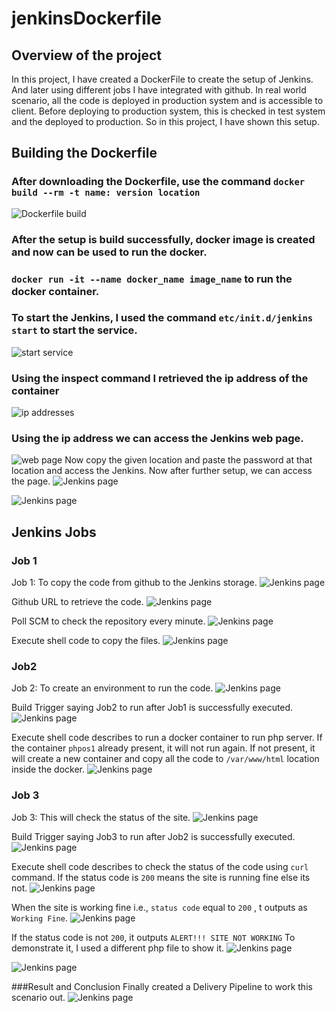 # jenkinsDockerfile
## Overview of the project
In this project, I have created a DockerFile to create the setup of Jenkins. And later using different jobs I have integrated with github. In real world scenario, all the code is deployed in production system and is accessible to client. Before deploying to production system, this is checked in test system and the deployed to production.
So in this project, I have shown this setup.
## Building the Dockerfile
### After downloading the Dockerfile, use the command `docker build --rm -t name: version location`
![Dockerfile build](https://github.com/amalk-money/jenkinsDockerfile/blob/master/IMG/jen1.png)
### After the setup is build successfully, docker image is created and now can be used to run the docker.
### `docker run -it --name docker_name image_name` to run the docker container.
### To start the Jenkins, I used the command `etc/init.d/jenkins start` to start the service.
![start service](https://github.com/amalk-money/jenkinsDockerfile/blob/master/IMG/jen2.png)
### Using the inspect command I retrieved the ip address of the container
![ip addresses](https://github.com/amalk-money/jenkinsDockerfile/blob/master/IMG/jen3.png)
### Using the ip address we can access the Jenkins web page.
![web page](https://github.com/amalk-money/jenkinsDockerfile/blob/master/IMG/jen4.png)
Now copy the given location and paste the password at that location and access the Jenkins.
Now after further setup, we can access the page.
![Jenkins page](https://github.com/amalk-money/jenkinsDockerfile/blob/master/IMG/jen5.png)

![Jenkins page](https://github.com/amalk-money/jenkinsDockerfile/blob/master/IMG/jen6.png)

## Jenkins Jobs
### Job 1

Job 1: To copy the code from github to the Jenkins storage.
![Jenkins page](https://github.com/amalk-money/jenkinsDockerfile/blob/master/IMG/job11.png)

Github URL to retrieve the code.
![Jenkins page](https://github.com/amalk-money/jenkinsDockerfile/blob/master/IMG/job12.png)

Poll SCM to check the repository every minute.
![Jenkins page](https://github.com/amalk-money/jenkinsDockerfile/blob/master/IMG/job13.png)

Execute shell code to copy the files.
![Jenkins page](https://github.com/amalk-money/jenkinsDockerfile/blob/master/IMG/job14.png)

### Job2
Job 2: To create an environment to run the code.
![Jenkins page](https://github.com/amalk-money/jenkinsDockerfile/blob/master/IMG/job21.png)

Build Trigger saying Job2 to run after Job1 is successfully executed.
![Jenkins page](https://github.com/amalk-money/jenkinsDockerfile/blob/master/IMG/job22.png)

Execute shell code describes to run a docker container to run php server.
If the container `phpos1` already present, it will not run again.
If not present, it will create a new container and copy all the code to `/var/www/html` location inside the docker.
![Jenkins page](https://github.com/amalk-money/jenkinsDockerfile/blob/master/IMG/job23.png)

### Job 3

Job 3: This will check the status of the site.
![Jenkins page](https://github.com/amalk-money/jenkinsDockerfile/blob/master/IMG/job31.png)

Build Trigger saying Job3 to run after Job2 is successfully executed.
![Jenkins page](https://github.com/amalk-money/jenkinsDockerfile/blob/master/IMG/job32.png)

Execute shell code describes to check the status of the code using `curl` command.
If the status code is `200` means the site is running fine else its not.
![Jenkins page](https://github.com/amalk-money/jenkinsDockerfile/blob/master/IMG/job33.png)

When the site is working fine i.e., `status code` equal to `200` , t outputs as `Working Fine`.
![Jenkins page](https://github.com/amalk-money/jenkinsDockerfile/blob/master/IMG/ok.png)

If the status code is not `200`, it outputs `ALERT!!! SITE NOT WORKING` 
To demonstrate it, I used a different php file to show it.
![Jenkins page](https://github.com/amalk-money/jenkinsDockerfile/blob/master/IMG/notokwhy.png)

![Jenkins page](https://github.com/amalk-money/jenkinsDockerfile/blob/master/IMG/oknot.png)

###Result and Conclusion
Finally created a Delivery Pipeline to work this scenario out.
![Jenkins page](https://github.com/amalk-money/jenkinsDockerfile/blob/master/IMG/pip.png)
